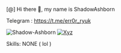 [@] Hi there 👋, my name is ShadowAshborn

Telegram : <a href="https://t.me/ShadowAshborn">https://t.me/err0r_ryuk</a>

![Shadow-Ashborn](https://github-readme-stats.vercel.app/api?username=Shadow-Ashborn&show_icons=true&theme=radical)
[![Xyz](https://github-readme-stats.vercel.app/api/top-langs/?username=Shadow-Ashborn&layout=compact&theme=radical)](https://github.com/Shadow-Ashborn/github-readme-stats)

Skills: NONE ( lol )<br>
